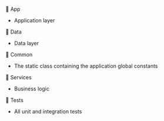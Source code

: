 :page_facing_up: App
- Application layer

:page_facing_up: Data
- Data layer

:page_facing_up: Common
- The static class containing the application global constants

:page_facing_up: Services
- Business logic

:page_facing_up: Tests
- All unit and integration tests
